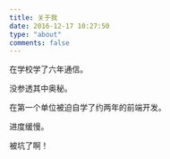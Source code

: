 ```yaml
---
title: 关于我
date: 2016-12-17 10:27:50
type: "about"
comments: false
---
```

在学校学了六年通信。

没参透其中奥秘。

在第一个单位被迫自学了约两年的前端开发。

进度缓慢。

被坑了啊！